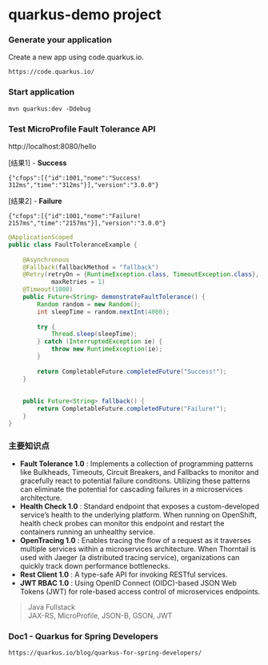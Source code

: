 # quarkus-demo project

### Generate your application
Create a new app using code.quarkus.io.

```
https://code.quarkus.io/
```

### Start application
```
mvn quarkus:dev -Ddebug
```

### Test MicroProfile Fault Tolerance API

http://localhost:8080/hello

[结果1] - **Success**
```
{"cfops":[{"id":1001,"nome":"Success! 312ms","time":"312ms"}],"version":"3.0.0"}
```

[结果2] - **Failure**
```
{"cfops":[{"id":1001,"nome":"Failure! 2157ms","time":"2157ms"}],"version":"3.0.0"}
```

```java
@ApplicationScoped
public class FaultToleranceExample {
    
    @Asynchronous
    @Fallback(fallbackMethod = "fallback")
    @Retry(retryOn = {RuntimeException.class, TimeoutException.class},
            maxRetries = 1)
    @Timeout(1000)
    public Future<String> demonstrateFaultTolerance() {
        Random random = new Random();
        int sleepTime = random.nextInt(4000);
        
        try {
            Thread.sleep(sleepTime);
        } catch (InterruptedException ie) {
            throw new RuntimeException(ie);
        }
        
        return CompletableFuture.completedFuture("Success!");
    }
    
    
    public Future<String> fallback() {
        return CompletableFuture.completedFuture("Failure!");
    }
}
```

### 主要知识点

- **Fault Tolerance 1.0** : Implements a collection of programming patterns like Bulkheads, Timeouts, Circuit Breakers, and Fallbacks to monitor and gracefully react to potential failure conditions. Utilizing these patterns can eliminate the potential for cascading failures in a microservices architecture.
- **Health Check 1.0** : Standard endpoint that exposes a custom-developed service’s health to the underlying platform. When running on OpenShift, health check probes can monitor this endpoint and restart the containers running an unhealthy service.
- **OpenTracing 1.0** : Enables tracing the flow of a request as it traverses multiple services within a microservices architecture. When Thorntail is used with Jaeger (a distributed tracing service), organizations can quickly track down performance bottlenecks.
- **Rest Client 1.0** : A type-safe API for invoking RESTful services.
- **JWT RBAC 1.0** : Using OpenID Connect (OIDC)-based JSON Web Tokens (JWT) for role-based access control of microservices endpoints.


>Java Fullstack<br>
>JAX-RS, 
>MicroProfile, 
>JSON-B, 
>GSON, 
>JWT

### Doc1 - Quarkus for Spring Developers
```
https://quarkus.io/blog/quarkus-for-spring-developers/
```